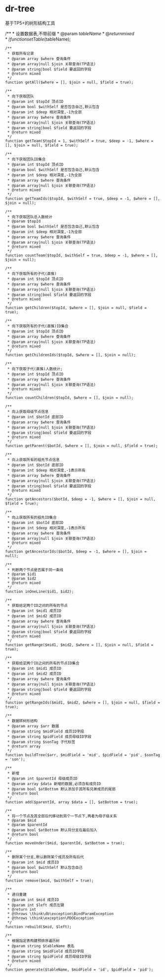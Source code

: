# dr-tree

   基于TP5+的树形结构工具

   /**
     * 设置数据表,不带前缀
     * @param $tableName
     * @return mixed
     */
    function setTable($tableName);

    /**
     * 获取所有记录
     * @param array $where 查询条件
     * @param array|null $join 关联查询(TP语法)
     * @param string|bool $field 要返回的字段
     * @return mixed
     */
    function getAll($where = [], $join = null, $field = true);

    /**
     * 向下获取团队
     * @param int $topId 顶点ID
     * @param bool $withSelf 是否包含自己,默认包含
     * @param int $deep 相对深度,-1为全部
     * @param array $where 查询条件
     * @param array|null $join 关联查询(TP语法)
     * @param string|bool $field 要返回的字段
     * @return mixed
     */
    function getTeam($topId = 1, $withSelf = true, $deep = -1, $where = [], $join = null, $field = true);

    /**
     * 向下获取团队ID集合
     * @param int $topId 顶点ID
     * @param bool $withSelf 是否包含自己,默认包含
     * @param int $deep 相对深度,-1为全部
     * @param array $where 查询条件
     * @param array|null $join 关联查询(TP语法)
     * @return mixed
     */
    function getTeamIds($topId, $withSelf = true, $deep = -1, $where = [], $join = null);

    /**
     * 向下获取团队总人数统计
     * @param $topId
     * @param bool $withSelf 是否包含自己,默认包含
     * @param int $deep 相对深度,-1为全部
     * @param array $where 查询条件
     * @param array|null $join 关联查询(TP语法)
     * @return mixed
     */
    function countTeam($topId, $withSelf = true, $deep = -1, $where = [], $join = null);

    /**
     * 向下获取所有的子代(直推)
     * @param int $topId 顶点ID
     * @param array $where 查询条件
     * @param array|null $join 关联查询(TP语法)
     * @param string|bool $field 要返回的字段
     * @return mixed
     */
    function getChildren($topId, $where = [], $join = null, $field = true);

    /**
     * 向下获取所有的子代(直推)ID集合
     * @param int $topId 顶点ID
     * @param array $where 查询条件
     * @param array|null $join 关联查询(TP语法)
     * @return mixed
     */
    function getChildrenIds($topId, $where = [], $join = null);

    /**
     * 向下获取子代(直推)人数统计;
     * @param int $topId 顶点ID
     * @param array $where 查询条件
     * @param array|null $join 关联查询(TP语法)
     * @return mixed
     */
    function countChildren($topId, $where = [], $join = null);

    /**
     * 向上获取母级节点信息
     * @param int $botId 底部ID
     * @param array $where 查询条件
     * @param array|null $join 关联查询(TP语法)
     * @param string|bool $field 要返回的字段
     * @return mixed
     */
    function getParent($botId, $where = [], $join = null, $field = true);

    /**
     * 向上获取所有的祖先节点信息
     * @param int $botId 底部ID
     * @param int $deep 相对深度,-1表示所有
     * @param array $where 查询条件
     * @param array|null $join 关联查询(TP语法)
     * @param string|bool $field 要返回的字段
     * @return mixed
     */
    function getAncestors($botId, $deep = -1, $where = [], $join = null, $field = true);

    /**
     * 向上获取所有的祖先ID集合
     * @param int $botId 底部ID
     * @param int $deep 相对深度,-1表示所有
     * @param array $where 查询条件
     * @param array|null $join 关联查询(TP语法)
     * @return mixed
     */
    function getAncestorIds($botId, $deep = -1, $where = [], $join = null);

    /**
     * 判断两个节点是否属于同一条线
     * @param $id1
     * @param $id2
     * @return mixed
     */
    function inOneLine($id1, $id2);

    /**
     * 获取给定两个ID之间的所有的节点
     * @param int $mid1 成员ID
     * @param int $mid2 成员ID
     * @param array $where 查询条件
     * @param array|null $join 关联查询(TP语法)
     * @param string|bool $field 要返回的字段
     * @return mixed
     */
    function getRange($mid1, $mid2, $where = [], $join = null, $field = true);

    /**
     * 获取给定两个ID之间的所有的节点ID集合
     * @param int $mid1 成员ID
     * @param int $mid2 成员ID
     * @param array $where 查询条件
     * @param array|null $join 关联查询(TP语法)
     * @param string|bool $field 要返回的字段
     * @return mixed
     */
    function getRangeIds($mid1, $mid2, $where = [], $join = null, $field = true);

    /**
     * 数据转树形结构
     * @param array $arr 数据
     * @param string $midField 成员ID字段
     * @param string $pidField 成员母级ID字段
     * @param string $sonTag 子代标签
     * @return array
     */
    function buildTree($arr, $midField = 'mid', $pidField = 'pid', $sonTag = 'son');

    /**
     * 新增
     * @param int $parentId 母级成员ID
     * @param array $data 新增的数据,必须含有成员ID
     * @param bool $atBottom 默认添加于其所有兄弟成员的尾部
     * @return bool
     */
    function add($parentId, array $data = [], $atBottom = true);

    /**
     * 将一个节点及其全部后代移动到另个一节点下,两者为母子级关系
     * @param $mid
     * @param $parentId
     * @param bool $atBottom 默认将分支在最后加入
     * @return bool
     */
    function moveUnder($mid, $parentId, $atBottom = true);

    /**
     * 删除某个分支,默认删除某个成员及所有后代
     * @param int $mid 成员ID
     * @param bool $withSelf 默认包含自己
     * @return bool
     */
    function remove($mid, $withSelf = true);

    /**
     * 递归重建
     * @param int $mid 成员ID
     * @param int $left 成员左键
     * @return int
     * @throws \think\db\exception\BindParamException
     * @throws \think\exception\PDOException
     */
    function rebuild($mid, $left);

    /**
     * 根据指定表构建预排序遍历树
     * @param string $tableName 表名
     * @param string $midField 成员ID字段
     * @param string $pidField 成员母级ID字段
     * @return mixed
     */
    function generate($tableName, $midField = 'id', $pidField = 'pid');